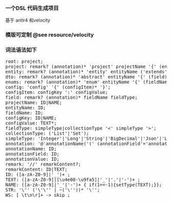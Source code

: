 ### 一个DSL 代码生成项目
基于 antlr4 和velocity 
### 模版可定制 @see resource/velocity
### 词法语法如下
<pre>
root: project;
project: remark? (annotation)* 'project' projectName '{' (entity|dto|enums|config)* '}'  EOF;
entity: remark? (annotation)* 'entity' entityName ('extends' fieldName)? '{' (field)* '}';
dto: remark? (annotation)* 'abstract' entityName '{' (field)* '}';
enums: remark? (annotation)* 'enum' entityName '{' (fieldName)* '}';
config: 'config' '{' (configItem)* '}';
configItem: configKey ':' configValue;
field: remark? (annotation)* fieldName fieldType;
projectName: ID|NAME;
entityName: ID;
fieldName: ID;
configKey: ID|NAME;
configValue: TEXT*;
fieldType: simpleType|collectionType '<' simpleType '>';
collectionType: ('List'|'Set');
simpleType: 'Integer'|'Long'|'String'|'BigDecimal'|'Json'|'LocalDate'|'LocalDateTime'|'LocalTime'|'ZonedDateTime'|'Instant'|ID;
annotation: '@'annotationName('(' (annotationField'='annotationValue) (',' annotationField'='annotationValue)* ')')?;
annotationName: ID;
annotationField: ID;
annotationValue: ID;
remark: '//' remarkContent?;
remarkContent: ID|TEXT;
ID: ([a-zA-Z0-9]|'_')+ ;
TEXT: ([a-zA-Z0-9]|[\u4e00-\u9fa5]|'_'|'.'|'-')+ ;
NAME: ([a-zA-Z0-9]|'_'|'-')+ { if(1==-1){setType(TEXT);}};
STR: '\'' ('\'\'' | ~('\''))* '\'';
WS: [ \t\n\r]+ -> skip ;
</pre>
